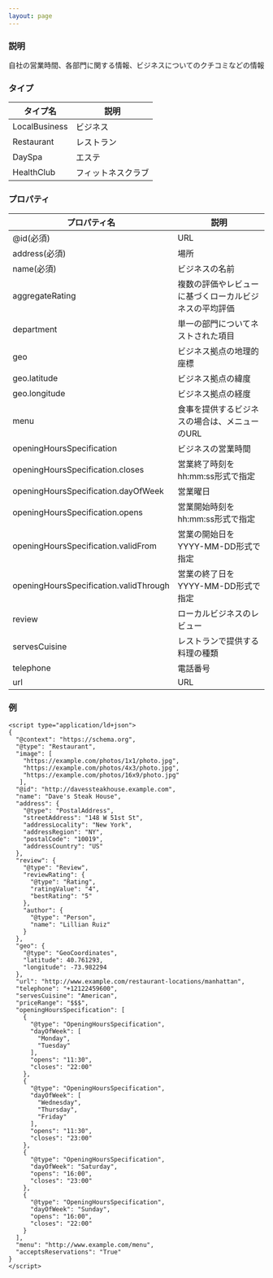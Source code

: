 ```yaml
---
layout: page
---
```


### 説明

自社の営業時間、各部門に関する情報、ビジネスについてのクチコミなどの情報

### タイプ

| タイプ名      | 説明               |
| ------------- | ------------------ |
| LocalBusiness | ビジネス           |
| Restaurant    | レストラン         |
| DaySpa        | エステ             |
| HealthClub    | フィットネスクラブ |

### プロパティ

| プロパティ名                           | 説明                                                    |
| -------------------------------------- | ------------------------------------------------------- |
| @id(必須)                             | URL                                                     |
| address(必須)                          | 場所                                                    |
| name(必須)                             | ビジネスの名前                                          |
| aggregateRating                        | 複数の評価やレビューに基づくローカルビジネスの平均評価 |
| department                             | 単一の部門についてネストされた項目                      |
| geo                                    | ビジネス拠点の地理的座標                                |
| geo.latitude                           | ビジネス拠点の緯度                                      |
| geo.longitude                          | ビジネス拠点の経度                                      |
| menu                                   | 食事を提供するビジネスの場合は、メニューのURL          |
| openingHoursSpecification              | ビジネスの営業時間                                      |
| openingHoursSpecification.closes       | 営業終了時刻をhh:mm:ss形式で指定                      |
| openingHoursSpecification.dayOfWeek    | 営業曜日                                                |
| openingHoursSpecification.opens        | 営業開始時刻をhh:mm:ss形式で指定                      |
| openingHoursSpecification.validFrom    | 営業の開始日をYYYY-MM-DD形式で指定                    |
| openingHoursSpecification.validThrough | 営業の終了日をYYYY-MM-DD形式で指定                    |
| review                                 | ローカルビジネスのレビュー                             |
| servesCuisine                          | レストランで提供する料理の種類                          |
| telephone                              | 電話番号                                                |
| url                                    | URL                                                     |

### 例

    <script type="application/ld+json">
    {
      "@context": "https://schema.org",
      "@type": "Restaurant",
      "image": [
        "https://example.com/photos/1x1/photo.jpg",
        "https://example.com/photos/4x3/photo.jpg",
        "https://example.com/photos/16x9/photo.jpg"
       ],
      "@id": "http://davessteakhouse.example.com",
      "name": "Dave's Steak House",
      "address": {
        "@type": "PostalAddress",
        "streetAddress": "148 W 51st St",
        "addressLocality": "New York",
        "addressRegion": "NY",
        "postalCode": "10019",
        "addressCountry": "US"
      },
      "review": {
        "@type": "Review",
        "reviewRating": {
          "@type": "Rating",
          "ratingValue": "4",
          "bestRating": "5"
        },
        "author": {
          "@type": "Person",
          "name": "Lillian Ruiz"
        }
      },
      "geo": {
        "@type": "GeoCoordinates",
        "latitude": 40.761293,
        "longitude": -73.982294
      },
      "url": "http://www.example.com/restaurant-locations/manhattan",
      "telephone": "+12122459600",
      "servesCuisine": "American",
      "priceRange": "$$$",
      "openingHoursSpecification": [
        {
          "@type": "OpeningHoursSpecification",
          "dayOfWeek": [
            "Monday",
            "Tuesday"
          ],
          "opens": "11:30",
          "closes": "22:00"
        },
        {
          "@type": "OpeningHoursSpecification",
          "dayOfWeek": [
            "Wednesday",
            "Thursday",
            "Friday"
          ],
          "opens": "11:30",
          "closes": "23:00"
        },
        {
          "@type": "OpeningHoursSpecification",
          "dayOfWeek": "Saturday",
          "opens": "16:00",
          "closes": "23:00"
        },
        {
          "@type": "OpeningHoursSpecification",
          "dayOfWeek": "Sunday",
          "opens": "16:00",
          "closes": "22:00"
        }
      ],
      "menu": "http://www.example.com/menu",
      "acceptsReservations": "True"
    }
    </script>
